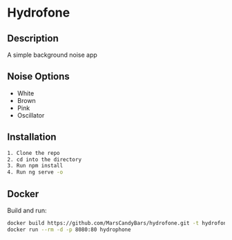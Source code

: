 # Hydrofone

## Description
A simple background noise app

## Noise Options
- White
- Brown
- Pink
- Oscillator

## Installation
```sh
1. Clone the repo
2. cd into the directory
3. Run npm install
4. Run ng serve -o
```

## Docker

Build and run:

```sh
docker build https://github.com/MarsCandyBars/hydrofone.git -t hydrofone
docker run --rm -d -p 8080:80 hydrophone
```
